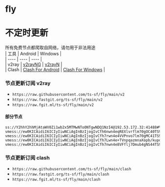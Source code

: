 # fly
# 不定时更新
所有免费节点都爬取自网络，请勿用于非法用途  
|  工具  | Android  | Windows  |  
|  ----  | ----   | ----  |  
| v2ray  | [v2rayNG](https://github.com/2dust/v2rayNG/releases) | [v2rayN](https://github.com/2dust/v2rayN/releases) |  
| Clash  | [Clash For Android](https://github.com/Kr328/ClashForAndroid/releases) | [Clash For Windows](https://github.com/Fndroid/clash_for_windows_pkg/releases) | 
  
### 节点更新订阅  v2ray
- `https://raw.githubusercontent.com/ts-sf/fly/main/v2`  
- `https://raw.fastgit.org/ts-sf/fly/main/v2`  
- `https://raw.fgit.ml/ts-sf/fly/main/v2`  
#### 部分节点  
``` 
ss://Y2hhY2hhMjAtaWV0Zi1wb2x5MTMwNTo0NTgwNDQ1NzI4@192.53.172.32:41488#%F0%9F%87%B8%F0%9F%87%ACSG%E6%96%B0%E5%8A%A0%E5%9D%A1
vmess://ew0KICAidiI6ICIyIiwNCiAgInBzIjogIvCfh6nwn4eqREXlvrflm70gOC40TS9zIiwNCiAgImFkZCI6ICJvdmhzZHphLjc2ODk4MTAyLnh5eiIsDQogICJwb3J0IjogIjIwNTIiLA0KICAiaWQiOiAiNzhmZDQxZTUtMzQ2YS0zYmY0LWI5NDItYmUwZmFkNzExOTc5IiwNCiAgImFpZCI6ICIwIiwNCiAgInNjeSI6ICJhdXRvIiwNCiAgIm5ldCI6ICJ3cyIsDQogICJ0eXBlIjogIm5vbmUiLA0KICAiaG9zdCI6ICJvdmhzZHouNzY4OTgxMDIueHl6IiwNCiAgInBhdGgiOiAiL2Z1bnNkZnJoIiwNCiAgInRscyI6ICIiLA0KICAic25pIjogIiIsDQogICJhbHBuIjogIiIsDQogICJmcCI6ICIiDQp9
vmess://ew0KICAidiI6ICIyIiwNCiAgInBzIjogIvCfh7rwn4e4VVPnvo7lm70gMC41TS9zIiwNCiAgImFkZCI6ICJ0b3UudnRjc3MudG9wIiwNCiAgInBvcnQiOiAiMjA4NiIsDQogICJpZCI6ICI0ZDJjYTU4My03ZTJhLTRlZjQtYmExNS1mZmM3ZDkxNDdhMzIiLA0KICAiYWlkIjogIjAiLA0KICAic2N5IjogImF1dG8iLA0KICAibmV0IjogIndzIiwNCiAgInR5cGUiOiAibm9uZSIsDQogICJob3N0IjogIiIsDQogICJwYXRoIjogIi95bGtzMCIsDQogICJ0bHMiOiAiIiwNCiAgInNuaSI6ICIiLA0KICAiYWxwbiI6ICIiLA0KICAiZnAiOiAiIg0KfQ==
vmess://ew0KICAidiI6ICIyIiwNCiAgInBzIjogIvCfh7Lwn4e+TVnpqazmnaXopb/kupogMC4zTS9zIiwNCiAgImFkZCI6ICIzOC42MC4xOTQuMTMyIiwNCiAgInBvcnQiOiAiODA4MCIsDQogICJpZCI6ICJjNzY1NDk4MC03MmZlLTQ5MmQtOGI2Zi1hNGNiNTVjOTRjMmUiLA0KICAiYWlkIjogIjAiLA0KICAic2N5IjogImF1dG8iLA0KICAibmV0IjogInRjcCIsDQogICJ0eXBlIjogIm5vbmUiLA0KICAiaG9zdCI6ICIwMDAxLmpwLmdlbnpwbi5jb20iLA0KICAicGF0aCI6ICIvIiwNCiAgInRscyI6ICIiLA0KICAic25pIjogIiIsDQogICJhbHBuIjogIiIsDQogICJmcCI6ICIiDQp9
vmess://ew0KICAidiI6ICIyIiwNCiAgInBzIjogIvCfh7nwn4e8VFflj7Dmub4gNS44TS9zIiwNCiAgImFkZCI6ICJ0dzk5LWhpbmV0Lm15bm9kZXMwMDEub25lIiwNCiAgInBvcnQiOiAiNDQ1IiwNCiAgImlkIjogIjVmMDRkZTg0LTZiN2UtMzU2NC04MmMyLWQyYTk5ODAwMjYyOSIsDQogICJhaWQiOiAiMCIsDQogICJzY3kiOiAiYXV0byIsDQogICJuZXQiOiAidGNwIiwNCiAgInR5cGUiOiAibm9uZSIsDQogICJob3N0IjogInNlb3VsLmNzaTdsYWhzYy5jb20iLA0KICAicGF0aCI6ICIvdmlkZW8iLA0KICAidGxzIjogIiIsDQogICJzbmkiOiAiIiwNCiAgImFscG4iOiAiIiwNCiAgImZwIjogIiINCn0=
```
### 节点更新订阅  clash
- `https://raw.githubusercontent.com/ts-sf/fly/main/clash`  
- `https://raw.fastgit.org/ts-sf/fly/main/clash`  
- `https://raw.fgit.ml/ts-sf/fly/main/clash`  
